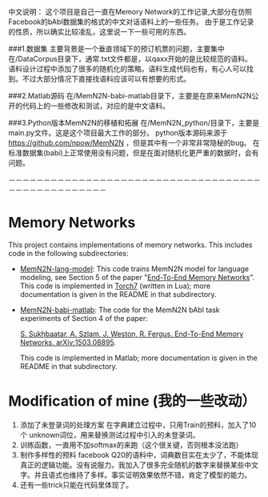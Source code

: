 中文说明：
这个项目是自己一直在Memory Network的工作记录,大部分在仿照Facebook的bAbI数据集的格式的中文对话语料上的一些任务。
由于是工作记录的性质，所以确实比较凌乱，这里说一下一些可用的东西。

###1.数据集
主要背景是一个垂直领域下的预订机票的问题，主要集中在/DataCorpus目录下，通常.txt文件都是，以qaxx开始的是比较规范的语料。
语料设计过程中添加了很多的随机化的策略。语料生成代码也有，有心人可以找到。不过大部分情况下直接找语料应该可以有想要的形式。

###2.Matlab源码
在/MemN2N-babi-matlab目录下，主要是在原来MemN2N公开的代码上的一些修改和测试，对应的是中文语料。

###3.Python版本MemN2N的移植和拓展
在/MemN2N_python/目录下，主要是main.py文件。这是这个项目最大工作的部分。
python版本源码来源于　https://github.com/npow/MemN2N ，但是其中有一个非常非常隐秘的bug。
在标准数据集(babi)上正常使用没有问题，但是在面对随机化更严重的数据时，会有问题。


－－－－－－－－－－－－－－－－－－－－－－－－－－－－－－－－－－－－－－－－－－－－－－－－－－
# Memory Networks

This project contains implementations of memory networks.
This includes code in the following subdirectories:


* [MemN2N-lang-model](MemN2N-lang-model): This code trains MemN2N model for language modeling, see Section 5 of the paper "[End-To-End Memory Networks](http://arxiv.org/abs/1503.08895)". This code is implemented in [Torch7](http://torch.ch/) (written in Lua); more documentation is given in the README in that subdirectory.
 

* [MemN2N-babi-matlab](MemN2N-babi-matlab): The code for the MemN2N bAbI task experiments of Section 4 of the paper:

     [S. Sukhbaatar, A. Szlam, J. Weston, R. Fergus. End-To-End Memory Networks. arXiv:1503.08895](http://arxiv.org/abs/1503.08895).
 
  This code is implemented in Matlab; more documentation is given in the README in that subdirectory.

# Modification of mine (我的一些改动）
1. 添加了未登录词的处理方案
   在字典建立过程中，只用Train的预料，加入了10个 unknown词位，用来替换测试过程中引入的未登录词。
2. 训练函数，一直用不加softmax的来跑（这个很关键，否则根本没法跑）
3. 制作多样性的预料
   facebook Q20的语料中，词典数目实在太少了，不能体现真正的逻辑功能。没有说服力。我加入了很多完全随机的数字来替换某些中文字。并且语式也维持了多样。事实证明效果依然不错，肯定了模型的能力。
4. 还有一些trick只能在代码里体现了。

